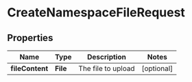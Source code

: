 

# CreateNamespaceFileRequest


## Properties

| Name | Type | Description | Notes |
|------------ | ------------- | ------------- | -------------|
|**fileContent** | **File** | The file to upload |  [optional] |



